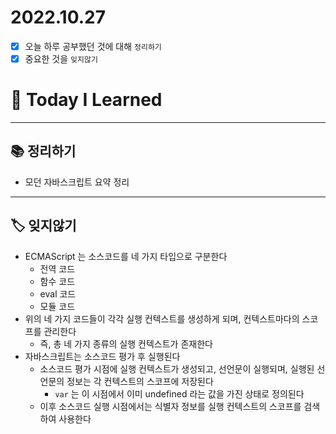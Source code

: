 # 2022.10.27

- [x]  오늘 하루 공부했던 것에 대해 `정리하기`
- [x]  중요한 것을 `잊지않기`

# 🚩 Today I Learned

---

## 📚 정리하기

- 모던 자바스크립트 요약 정리

---

## 🏷 잊지않기

- ECMAScript 는 소스코드를 네 가지 타입으로 구분한다
    - 전역 코드
    - 함수 코드
    - eval 코드
    - 모듈 코드
- 위의 네 가지 코드들이 각각 실행 컨텍스트를 생성하게 되며, 컨텍스트마다의 스코프를 관리한다
    - 즉, 총 네 가지 종류의 실행 컨텍스트가 존재한다
- 자바스크립트는 소스코드 평가 후 실행된다
    - 소스코드 평가 시점에 실행 컨텍스트가 생성되고, 선언문이 실행되며, 실행된 선언문의 정보는 각 컨텍스트의 스코프에 저장된다
        - `var` 는 이 시점에서 이미 undefined 라는 값을 가진 상태로 정의된다
    - 이후 소스코드 실행 시점에서는 식별자 정보를 실행 컨텍스트의 스코프를 검색하여 사용한다